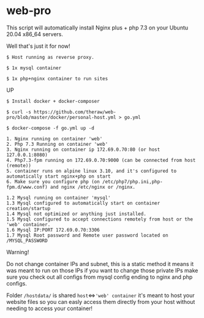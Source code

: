 # web-pro

This script will automatically install Nginx plus + php 7.3 on your Ubuntu 20.04 x86_64 servers. 

Well that's just it for now!


`$ Host running as reverse proxy.`

`$ 1x mysql container`

`$ 1x php+nginx container to run sites`

UP

`$ Install docker + docker-composer`

`$ curl -s https://github.com/theraw/web-pro/blob/master/docker/personal-host.yml > go.yml`

`$ docker-compose -f go.yml up -d`

```$ INFO
1. Nginx running on container 'web'
2. Php 7.3 Running on container 'web'
3. Nginx running on container ip 172.69.0.70:80 (or host 127.0.0.1:8080)
4. Php7.3-fpm running on 172.69.0.70:9000 (can be connected from host (remote))
5. container runs on alpine linux 3.10, and it's configured to automatically start nginx+php on start
6. Make sure you configure php (on /etc/php7/php.ini,php-fpm.d/www.conf) and nginx /etc/nginx or /nginx.

1.2 Mysql running on container 'mysql'
1.3 Mysql configured to automatically start on container creation/startup
1.4 Mysql not optimized or anything just installed.
1.5 Mysql configured to accept connections remotely from host or the 'web' container.
1.6 Mysql IP:PORT 172.69.0.70:3306
1.7 Mysql Root password and Remote user password located on /MYSQL_PASSWORD
```

Warning!

Do not change container IPs and subnet, this is a static method it means it was meant to run on those IPs if you want to change those private IPs make sure you check out all configs from mysql config ending to nginx and php configs.

Folder `/hostdata/` is shared `host`<=>`'web' container` it's meant to host your website files so you can easly access them directly from your host without needing to access your container!
